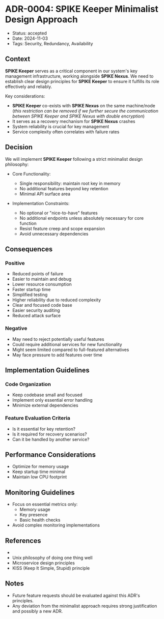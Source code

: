 # ADR-0004: SPIKE Keeper Minimalist Design Approach

- Status: accepted
- Date: 2024-11-03
- Tags: Security, Redundancy, Availability

## Context

**SPIKE Keeper** serves as a critical component in our system's key management 
infrastructure, working alongside **SPIKE Nexus**. We need to establish clear 
design principles for **SPIKE Keeper** to ensure it fulfills its role effectively 
and reliably.

Key considerations:
- **SPIKE Keeper** co-exists with **SPIKE Nexus** on the same machine/node
  (*this restriction can be removed if we further secure the communication
  between SPIKE Keeper and SPIKE Nexus with double encryption*)
- It serves as a recovery mechanism for **SPIKE Nexus** crashes
- System reliability is crucial for key management
- Service complexity often correlates with failure rates

## Decision

We will implement **SPIKE Keeper** following a strict minimalist design 
philosophy:

* Core Functionality:
  - Single responsibility: maintain root key in memory
  - No additional features beyond key retention
  - Minimal API surface area

* Implementation Constraints:
  - No optional or "nice-to-have" features
  - No additional endpoints unless absolutely necessary for core function
  - Resist feature creep and scope expansion
  - Avoid unnecessary dependencies

## Consequences

### Positive
- Reduced points of failure
- Easier to maintain and debug
- Lower resource consumption
- Faster startup time
- Simplified testing
- Higher reliability due to reduced complexity
- Clear and focused code base
- Easier security auditing
- Reduced attack surface

### Negative
- May need to reject potentially useful features
- Could require additional services for new functionality
- Might seem limited compared to full-featured alternatives
- May face pressure to add features over time

## Implementation Guidelines

### Code Organization

- Keep codebase small and focused
- Implement only essential error handling
- Minimize external dependencies

### Feature Evaluation Criteria

- Is it essential for key retention?
- Is it required for recovery scenarios?
- Can it be handled by another service?

## Performance Considerations

- Optimize for memory usage
- Keep startup time minimal
- Maintain low CPU footprint

## Monitoring Guidelines

* Focus on essential metrics only:
  - Memory usage
  - Key presence
  - Basic health checks
* Avoid complex monitoring implementations

## References
- 
- Unix philosophy of doing one thing well
- Microservice design principles
- KISS (Keep It Simple, Stupid) principle

## Notes

* Future feature requests should be evaluated against this ADR's principles. 
* Any deviation from the minimalist approach requires strong justification and 
possibly a new ADR.
